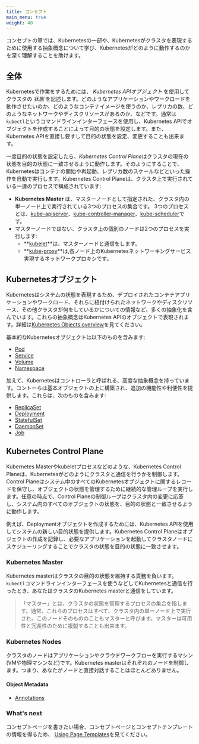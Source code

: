 ```yaml
---
title: コンセプト
main_menu: true
weight: 40
---
```


コンセプトの章では、Kubernetesの一部や、Kubernetesがクラスタを表現するために使用する抽象概念について学び、Kubernetesがどのように動作するのかを深く理解することを助けます。

## 全体

Kubernetesで作業をするためには、 *Kubernetes APIオブジェクト* を使用してクラスタの *状態* を記述します。どのようなアプリケーションやワークロードを動作させたいのか、どのようなコンテナイメージを使うのか、レプリカの数、どのようなネットワークやディスクリソースがあるのか、などです。通常は`kubectl`というコマンドラインインターフェースを使用し、Kubernetes APIでオブジェクトを作成することによって目的の状態を設定します。また、Kubernetes APIを直接し要すして目的の状態を設定、変更することも出来ます。

一度目的の状態を設定したら、*Kubernetes Control Plane*はクラスタの現在の状態を目的の状態に一致させるように動作します。そのようにすることで、Kubernetesはコンテナの開始や再起動、レプリカ数のスケールなどといった操作を自動で実行します。Kubernetes Control Planeは、クラスタ上で実行されている一連のプロセスで構成されています:

* **Kubernetes Master** は、マスターノードとして指定された、クラスタ内の単一ノード上で実行されている3つのプロセスの集合です。 3つのプロセスとは、[kube-apiserver](/docs/admin/kube-apiserver/)、[kube-controller-manager](/docs/admin/kube-controller-manager/)、[kube-scheduler](/docs/admin/kube-scheduler/)です。
* マスターノードではない、クラスタ上の個別のノードは2つのプロセスを実行します:
  * **[kubelet](/docs/admin/kubelet/)**は、マスターノードと通信をします。
  * **[kube-proxy](/docs/admin/kube-proxy/)**は,各ノード上のKubernetesネットワーキングサービス実現するネットワークプロキシです。

## Kubernetesオブジェクト

Kubernetesはシステムの状態を表現するため、デプロイされたコンテナアプリケーションやワークロード、それらに紐付けられたネットワークやディスクリソース、その他クラスタが何をしているかについての情報など、多くの抽象化を含んでいます。これらの抽象概念はKubernetes APIのオブジェクトで表現されます。詳細は[Kubernetes Objects overview](/docs/concepts/abstractions/overview/)を見てください。

基本的なKubernetesオブジェクトは以下のものを含みます:

* [Pod](/docs/concepts/workloads/pods/pod-overview/)
* [Service](/docs/concepts/services-networking/service/)
* [Volume](/docs/concepts/storage/volumes/)
* [Namespace](/docs/concepts/overview/working-with-objects/namespaces/)

加えて、Kubernetesはコントローラと呼ばれる、高度な抽象概念を持っています。コントーらは基本オブジェクトの上に構築され、追加の機能性や利便性を提供します。これらは、次のものを含みます:

* [ReplicaSet](/docs/concepts/workloads/controllers/replicaset/)
* [Deployment](/docs/concepts/workloads/controllers/deployment/)
* [StatefulSet](/docs/concepts/workloads/controllers/statefulset/)
* [DaemonSet](/docs/concepts/workloads/controllers/daemonset/)
* [Job](/docs/concepts/workloads/controllers/jobs-run-to-completion/)

## Kubernetes Control Plane

Kubernetes Masterやkubeletプロセスなどのような、Kubernetes Control Planeは、Kubernetesがどのようにクラスタと通信を行うかを制御します。Control Planeはシステム中のすべてのKubernetesオブジェクトに関するレコードを保守し、オブジェクトの状態を管理するために継続的な管理ループを実行します。任意の時点で、Control Planeの制御ループはクラスタ内の変更に応答し、システム内のすべてのオブジェクトの状態を、目的の状態と一致させるように動作します。

例えば、Deploymentオブジェクトを作成するためには、Kubernetes APIを使用してシステムの新しい目的状態を提供します。Kubernetes Control Planeはオブジェクトの作成を記録し、必要なアプリケーションを起動してクラスタノードにスケジューリングすることでクラスタの状態を目的の状態に一致させます。

### Kubernetes Master

Kubernetes masterはクラスタの目的の状態を維持する責務を負います。 `kubectl`コマンドラインインターフェースを使うなどしてKubernetesと通信を行ったとき、あなたはクラスタのKubernetes masterと通信をしています。

> 「マスター」とは、クラスタの状態を管理するプロセスの集合を指します。通常、これらのプロセスはすべて、クラスタ内の単一ノード上で実行され、このノードそのもののこともマスターと呼びます。マスターは可用性と冗長性のために複製することも出来ます。

### Kubernetes Nodes

クラスタのノードはアプリケーションやクラウドワークフローを実行するマシン(VMや物理マシンなど)です。Kubernetes masterはそれぞれのノードを制御します。つまり、あなたがノードと直接対話することはほとんどありません。

#### Object Metadata


* [Annotations](/docs/concepts/overview/working-with-objects/annotations/)


### What's next

コンセプトページを書きたい場合、コンセプトページとコンセプトテンプレートの情報を得るため、
[Using Page Templates](/docs/home/contribute/page-templates/)を見てください。
